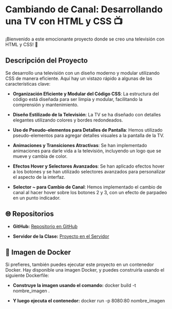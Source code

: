 # Cambiando de Canal: Desarrollando una TV con HTML y CSS 📺

¡Bienvenido a este emocionante proyecto donde se creo una televisión con HTML y CSS! 🚀

## Descripción del Proyecto

Se desarrollo una televisión con un diseño moderno y modular utilizando CSS de manera eficiente. Aquí hay un vistazo rápido a algunas de las características clave:

- **Organización Eficiente y Modular del Código CSS**: La estructura del código está diseñada para ser limpia y modular, facilitando la comprensión y mantenimiento.

- **Diseño Estilizado de la Televisión**: La TV se ha diseñado con detalles elegantes utilizando colores y bordes redondeados.

- **Uso de Pseudo-elementos para Detalles de Pantalla**: Hemos utilizado pseudo-elementos para agregar detalles visuales a la pantalla de la TV.

- **Animaciones y Transiciones Atractivas**: Se han implementado animaciones para darle vida a la televisión, incluyendo un logo que se mueve y cambia de color.

- **Efectos Hover y Selectores Avanzados**: Se han aplicado efectos hover a los botones y se han utilizado selectores avanzados para personalizar el aspecto de la interfaz.

- **Selector ~ para Cambio de Canal**: Hemos implementado el cambio de canal al hacer hover sobre los botones 2 y 3, con un efecto de parpadeo en un punto indicador.

## 🌐 Repositorios

- **GitHub:**
  [Repositorio en GitHub](https://github.com/JosueSay/Cambiando-de-Canal-Desarrollando-una-TV-con-HTML-y-CSS)

- **Servidor de la Clase:**
  [Proyecto en el Servidor](https://tiburoncin.lat/22801/lab4/index.html)

## 🐳 Imagen de Docker

Si prefieres, también puedes ejecutar este proyecto en un contenedor Docker. Hay disponible una imagen Docker, y puedes construirla usando el siguiente Dockerfile:

- **Construye la imagen usando el comando:**
docker build -t nombre_imagen .

- **Y luego ejecuta el contenedor:**
docker run -p 8080:80 nombre_imagen
